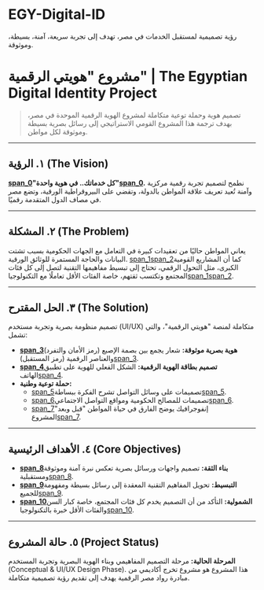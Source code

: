 # EGY-Digital-ID
 رؤية تصميمية لمستقبل الخدمات في مصر، تهدف إلى تجربة سريعة، آمنة، بسيطة، وموثوقة.

 # مشروع "هويتي الرقمية" | The Egyptian Digital Identity Project

> تصميم هوية وحملة توعية متكاملة لمشروع الهوية الرقمية الموحدة في مصر، بهدف ترجمة هذا المشروع القومي الاستراتيجي إلى رسائل بصرية بسيطة وموثوقة لكل مواطن.

---

## ١. الرؤية (The Vision)

**[span_0](start_span)"كل خدماتك.. في هوية واحدة"[span_0](end_span).** نطمح لتصميم تجربة رقمية مركزية وآمنة تُعيد تعريف علاقة المواطن بالدولة، وتقضي على البيروقراطية الورقية، وتضع مصر في مصاف الدول المتقدمة رقميًا.

---

## ٢. المشكلة (The Problem)

يعاني المواطن حاليًا من تعقيدات كبيرة في التعامل مع الجهات الحكومية بسبب تشتت البيانات والحاجة المستمرة للوثائق الورقية. [span_1](start_span)[span_2](start_span)كما أن المشاريع القومية الكبرى، مثل التحول الرقمي، تحتاج إلى تبسيط مفاهيمها التقنية لتصل إلى كل فئات المجتمع وتكتسب ثقتهم، خاصة الفئات الأقل تعاملًا مع التكنولوجيا[span_1](end_span)[span_2](end_span).

---

## ٣. الحل المقترح (The Solution)

تصميم منظومة بصرية وتجربة مستخدم (UI/UX) متكاملة لمنصة "هويتي الرقمية"، والتي تشمل:

* **[span_3](start_span)هوية بصرية موثوقة:** شعار يجمع بين بصمة الإصبع (رمز الأمان والتفرد) والعناصر الرقمية (رمز المستقبل)[span_3](end_span).
* **[span_4](start_span)تصميم بطاقة الهوية الرقمية:** الشكل الفعلي للهوية على تطبيق الهاتف[span_4](end_span).
* **حملة توعية وطنية:**
    * [span_5](start_span)تصميمات على وسائل التواصل تشرح الفكرة ببساطة[span_5](end_span).
    * [span_6](start_span)تصميمات للمصالح الحكومية ومواقع التواصل الاجتماعي[span_6](end_span).
    * [span_7](start_span)إنفوجرافيك يوضح الفارق في حياة المواطن "قبل وبعد" المشروع[span_7](end_span).

---

## ٤. الأهداف الرئيسية (Core Objectives)

* **[span_8](start_span)بناء الثقة:** تصميم واجهات ورسائل بصرية تعكس نبرة آمنة وموثوقة ومستقبلية[span_8](end_span).
* **[span_9](start_span)التبسيط:** تحويل المفاهيم التقنية المعقدة إلى رسائل بسيطة ومفهومة للجميع[span_9](end_span).
* **[span_10](start_span)الشمولية:** التأكد من أن التصميم يخدم كل فئات المجتمع، خاصة كبار السن والفئات الأقل خبرة بالتكنولوجيا[span_10](end_span).

---

## ٥. حالة المشروع (Project Status)

**المرحلة الحالية:** مرحلة التصميم المفاهيمي وبناء الهوية البصرية وتجربة المستخدم (Conceptual & UI/UX Design Phase). هذا المشروع هو مشروع تخرج أكاديمي من مبادرة رواد مصر الرقمية يهدف إلى تقديم رؤية تصميمية متكاملة.
